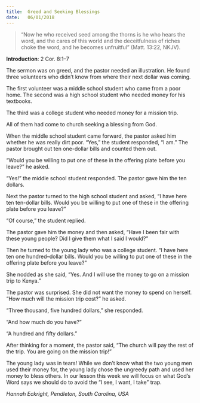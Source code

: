 ```yaml
---
title:  Greed and Seeking Blessings
date:   06/01/2018
---
```


> <p></p>
> “Now he who received seed among the thorns is he who hears the word, and the cares of this world and the deceitfulness of riches choke the word, and he becomes unfruitful” (Matt. 13:22, NKJV).

**Introduction**: 2 Cor. 8:1–7

The sermon was on greed, and the pastor needed an illustration. He found three volunteers who didn’t know from where their next dollar was coming.

The first volunteer was a middle school student who came from a poor home. The second was a high school student who needed money for his textbooks.

The third was a college student who needed money for a mission trip.

All of them had come to church seeking a blessing from God.

When the middle school student came forward, the pastor asked him whether he was really dirt poor. “Yes,” the student responded, “I am.” The pastor brought out ten one-dollar bills and counted them out.

“Would you be willing to put one of these in the offering plate before you leave?” he asked.

“Yes!” the middle school student responded. The pastor gave him the ten dollars.

Next the pastor turned to the high school student and asked, “I have here ten ten-dollar bills. Would you be willing to put one of these in the offering plate before you leave?”

“Of course,” the student replied.

The pastor gave him the money and then asked, “Have I been fair with these young people? Did I give them what I said I would?”

Then he turned to the young lady who was a college student. “I have here ten one hundred–dollar bills. Would you be willing to put one of these in the offering plate before you leave?”

She nodded as she said, “Yes. And I will use the money to go on a mission trip to Kenya.”

The pastor was surprised. She did not want the money to spend on herself. “How much will the mission trip cost?” he asked.

“Three thousand, five hundred dollars,” she responded.

“And how much do you have?”

“A hundred and fifty dollars.”

After thinking for a moment, the pastor said, “The church will pay the rest of the trip. You are going on the mission trip!”

The young lady was in tears! While we don’t know what the two young men used their money for, the young lady chose the ungreedy path and used her money to bless others. In our lesson this week we will focus on what God’s Word says we should do to avoid the “I see, I want, I take” trap.

_Hannah Eckright, Pendleton, South Carolina, USA_